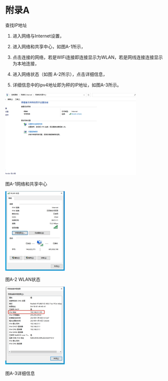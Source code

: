 # 附录A

查找IP地址

1. 进入网络与Internet设置，

2. 进入网络和共享中心，如图A-1所示，

3. 点击连接的网络，若是WIFi连接即连接显示为WLAN，若是网线连接连接显示为本地连接，

4. 进入网络状态（如图 A-2所示），点击详细信息，

5. 详细信息中的ipv4地址即为秤的IP地址，如图A-3所示。

 

![img](README.assets/wps46.jpg) 

图A-1网络和共享中心

![img](README.assets/wps47.jpg) 

图A-2 WLAN状态

![img](README.assets/wps48.jpg) 

图A-3详细信息
